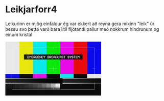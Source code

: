 # Leikjarforr4
Leikurinn er mjög einfaldur ég var ekkert að reyna gera mikinn "leik" úr þessu svo þetta varð bara lítil fljótandi pallur með nokkrum hindrunum og einum kristal 

[![Watch the video](emergency_broadcast_system.jpg)](https://www.youtube.com/watch?v=MntindLNTao)
